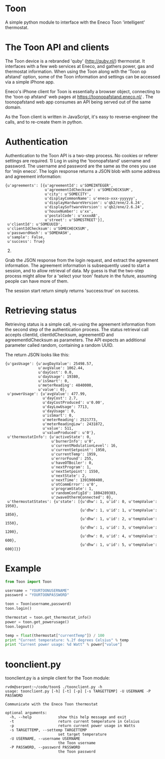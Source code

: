 Toon
====

A simple python module to interface with the Eneco Toon 'intelligent' thermostat.

The Toon API and clients
====

The Toon device is a rebranded 'quby' (http://quby.nl/) thermostat. It
interfaces with a few web services at Eneco, and gathers power, gas and
thermostat information.
When using the Toon along with the 'Toon op afstand' option, some of the
Toon information and settings can be accessed via a simple iPhone app.

Eneco's iPhone client for Toon is essentially a browser object, connecting
to the 'toon op afstand' web pages at https://toonopafstand.eneco.nl/ .
The toonopafstand web app consumes an API being served out of the same
domain.

As the Toon client is written in JavaScript, it's easy to reverse-engineer
the calls, and to re-create them in python.

Authentication
===
Authentication to the Toon API is a two-step process. No cookies or referer
settings are required.
1) 
Log in using the 'toonopafstand' username and password. The username and
password are the same as the ones you use for 'mijn eneco'.
The login response returns a JSON blob with some address and agreement
information:

```
{u'agreements': [{u'agreementId': u'SOMEINTEGER',
                  u'agreementIdChecksum': u'SOMECHECKSUM',
                  u'city': u'SOMECITY',
                  u'displayCommonName': u'eneco-xxx-yyyyyy',
                  u'displayHardwareVersion': u'qb2/ene/2.6.24',
                  u'displaySoftwareVersion': u'qb2/ene/2.6.24',
                  u'houseNumber': u'xx',
                  u'postalCode': u'xxxxAB',
                  u'street': u'SOMESTREET'}],
 u'clientId': u'SOMEUUID',
 u'clientIdChecksum': u'SOMECHECKSUM',
 u'passwordHash': u'SOMEHASH',
 u'sample': False,
 u'success': True}
```

2) 
Grab the JSON response from the login request, and extract the agreement
information. The agreement information is subsequently used to start a
session, and to allow retrieval of data. My guess is that the two-step
process might allow for a 'select your toon' feature in the future, assuming
people can have more of them.

The session start return simply returns 'success:true' on success.


Retrieving status
===

Retrieving status is a simple call, re-using the agreement information from
the second step of the authentication process. 
The status retrieval call accepts clientId, clientIdChecksum, agreementID
and agreementIdChecksum as parameters. The API expects an additional
parameter called random, containing a random UUID.

The return JSON looks like this:
```
{u'gasUsage': {u'avgDayValue': 25498.57,
               u'avgValue': 1062.44,
               u'dayCost': 0.0,
               u'dayUsage': 19380,
               u'isSmart': 0,
               u'meterReading': 4840000,
               u'value': 0},
 u'powerUsage': {u'avgValue': 477.99,
                 u'dayCost': 2.7,
                 u'dayCostProduced': u'0.00',
                 u'dayLowUsage': 7713,
                 u'dayUsage': 0,
                 u'isSmart': 0,
                 u'meterReading': 2521773,
                 u'meterReadingLow': 2431872,
                 u'value': 511,
                 u'valueProduced': u'0'},
 u'thermostatInfo': {u'activeState': 0,
                     u'burnerInfo': u'0',
                     u'currentModulationLevel': 16,
                     u'currentSetpoint': 1950,
                     u'currentTemp': 1959,
                     u'errorFound': 255,
                     u'haveOTBoiler': 0,
                     u'nextProgram': 1,
                     u'nextSetpoint': 1550,
                     u'nextState': 2,
                     u'nextTime': 1391900400,
                     u'otCommError': u'0',
                     u'programState': 1,
                     u'randomConfigId': 1804289383,
                     u'zwaveOthermConnected': 0},
 u'thermostatStates': {u'state': [{u'dhw': 1, u'id': 0, u'tempValue': 1950},
                                  {u'dhw': 1, u'id': 1, u'tempValue': 1850},
                                  {u'dhw': 1, u'id': 2, u'tempValue': 1550},
                                  {u'dhw': 1, u'id': 3, u'tempValue': 1200},
                                  {u'dhw': 0, u'id': 4, u'tempValue': 600},
                                  {u'dhw': 1, u'id': 5, u'tempValue': 600}]}}
```


Example
====

```python
from Toon import Toon

username = "YOURTOONUSERNAME"
password = "YOURTOONPASSWORD"

toon = Toon(username,password)
toon.login()

thermostat = toon.get_thermostat_info()
power = toon.get_powerusage()
toon.logout()

temp = float(thermostat["currentTemp"]) / 100
print "Current temperature: %.2f degrees Celsius" % temp
print "Current power usage: %d Watt" % power["value"]
```

toonclient.py
====
toonclient.py is a simple client for the Toon module:
```
rvdm@serpent:~/code/toon$ ./toonclient.py -h
usage: toonclient.py [-h] [-t] [-p] [-s TARGETTEMP] -U USERNAME -P PASSWORD

Communicate with the Eneco Toon thermostat

optional arguments:
  -h, --help            show this help message and exit
  -t                    return current temperature in Celsius
  -p                    return current power usage in Watts
  -s TARGETTEMP, --settemp TARGETTEMP
                        set target temperature
  -U USERNAME, --username USERNAME
                        the Toon username
  -P PASSWORD, --password PASSWORD
                        the Toon password
```

